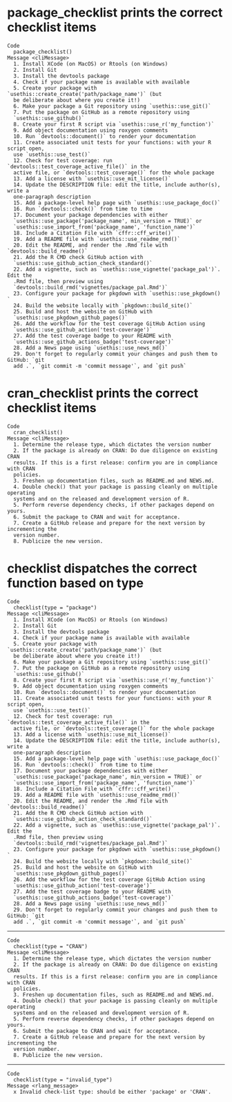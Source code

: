 # package_checklist prints the correct checklist items

    Code
      package_checklist()
    Message <cliMessage>
      1. Install XCode (on MacOS) or Rtools (on Windows)
      2. Install Git
      3. Install the devtools package
      4. Check if your package name is available with available
      5. Create your package with `usethis::create_create('path/package_name')` (but
      be deliberate about where you create it!)
      6. Make your package a Git repository using `usethis::use_git()`
      7. Put the package on GitHub as a remote repository using
      `usethis::use_github()`
      8. Create your first R script via `usethis::use_r('my_function')`
      9. Add object documentation using roxygen comments
      10. Run `devtools::document()` to render your documentation
      11. Create associated unit tests for your functions: with your R script open,
      use `usethis::use_test()`
      12. Check for test coverage: run `devtools::test_coverage_active_file()` in the
      active file, or `devtools::test_coverage()` for the whole package
      13. Add a license with `usethis::use_mit_license()`
      14. Update the DESCRIPTION file: edit the title, include author(s), write a
      one-paragraph description
      15. Add a package-level help page with `usethis::use_package_doc()`
      16. Run `devtools::check()` from time to time
      17. Document your package dependencies with either
      `usethis::use_package('package_name', min_version = TRUE)` or
      `usethis::use_import_from('package_name', 'function_name')`
      18. Include a Citation File with `cffr::cff_write()`
      19. Add a README file with `usethis::use_readme_rmd()`
      20. Edit the README, and render the .Rmd file with `devtools::build_readme()`
      21. Add the R CMD check GitHub action with
      `usethis::use_github_action_check_standard()`
      22. Add a vignette, such as `usethis::use_vignette('package_pal')`. Edit the
      .Rmd file, then preview using
      `devtools::build_rmd('vignettes/package_pal.Rmd')`
      23. Configure your package for pkgdown with `usethis::use_pkgdown() `
      24. Build the website locally with `pkgdown::build_site()`
      25. Build and host the website on GitHub with
      `usethis::use_pkgdown_github_pages()`
      26. Add the workflow for the test coverage GitHub Action using
      `usethis::use_github_action('test-coverage')`
      27. Add the test coverage badge to your README with
      `usethis::use_github_actions_badge('test-coverage')`
      28. Add a News page using `usethis::use_news_md()`
      29. Don't forget to regularly commit your changes and push them to GitHub: `git
      add .`, `git commit -m 'commit message'`, and `git push`

# cran_checklist prints the correct checklist items

    Code
      cran_checklist()
    Message <cliMessage>
      1. Determine the release type, which dictates the version number
      2. If the package is already on CRAN: Do due diligence on existing CRAN
      results. If this is a first release: confirm you are in compliance with CRAN
      policies.
      3. Freshen up documentation files, such as README.md and NEWS.md.
      4. Double check() that your package is passing cleanly on multiple operating
      systems and on the released and development version of R.
      5. Perform reverse dependency checks, if other packages depend on yours.
      6. Submit the package to CRAN and wait for acceptance.
      7. Create a GitHub release and prepare for the next version by incrementing the
      version number.
      8. Publicize the new version.

# checklist dispatches the correct function based on type

    Code
      checklist(type = "package")
    Message <cliMessage>
      1. Install XCode (on MacOS) or Rtools (on Windows)
      2. Install Git
      3. Install the devtools package
      4. Check if your package name is available with available
      5. Create your package with `usethis::create_create('path/package_name')` (but
      be deliberate about where you create it!)
      6. Make your package a Git repository using `usethis::use_git()`
      7. Put the package on GitHub as a remote repository using
      `usethis::use_github()`
      8. Create your first R script via `usethis::use_r('my_function')`
      9. Add object documentation using roxygen comments
      10. Run `devtools::document()` to render your documentation
      11. Create associated unit tests for your functions: with your R script open,
      use `usethis::use_test()`
      12. Check for test coverage: run `devtools::test_coverage_active_file()` in the
      active file, or `devtools::test_coverage()` for the whole package
      13. Add a license with `usethis::use_mit_license()`
      14. Update the DESCRIPTION file: edit the title, include author(s), write a
      one-paragraph description
      15. Add a package-level help page with `usethis::use_package_doc()`
      16. Run `devtools::check()` from time to time
      17. Document your package dependencies with either
      `usethis::use_package('package_name', min_version = TRUE)` or
      `usethis::use_import_from('package_name', 'function_name')`
      18. Include a Citation File with `cffr::cff_write()`
      19. Add a README file with `usethis::use_readme_rmd()`
      20. Edit the README, and render the .Rmd file with `devtools::build_readme()`
      21. Add the R CMD check GitHub action with
      `usethis::use_github_action_check_standard()`
      22. Add a vignette, such as `usethis::use_vignette('package_pal')`. Edit the
      .Rmd file, then preview using
      `devtools::build_rmd('vignettes/package_pal.Rmd')`
      23. Configure your package for pkgdown with `usethis::use_pkgdown() `
      24. Build the website locally with `pkgdown::build_site()`
      25. Build and host the website on GitHub with
      `usethis::use_pkgdown_github_pages()`
      26. Add the workflow for the test coverage GitHub Action using
      `usethis::use_github_action('test-coverage')`
      27. Add the test coverage badge to your README with
      `usethis::use_github_actions_badge('test-coverage')`
      28. Add a News page using `usethis::use_news_md()`
      29. Don't forget to regularly commit your changes and push them to GitHub: `git
      add .`, `git commit -m 'commit message'`, and `git push`

---

    Code
      checklist(type = "CRAN")
    Message <cliMessage>
      1. Determine the release type, which dictates the version number
      2. If the package is already on CRAN: Do due diligence on existing CRAN
      results. If this is a first release: confirm you are in compliance with CRAN
      policies.
      3. Freshen up documentation files, such as README.md and NEWS.md.
      4. Double check() that your package is passing cleanly on multiple operating
      systems and on the released and development version of R.
      5. Perform reverse dependency checks, if other packages depend on yours.
      6. Submit the package to CRAN and wait for acceptance.
      7. Create a GitHub release and prepare for the next version by incrementing the
      version number.
      8. Publicize the new version.

---

    Code
      checklist(type = "invalid_type")
    Message <rlang_message>
      x Invalid check-list type: should be either 'package' or 'CRAN'.

